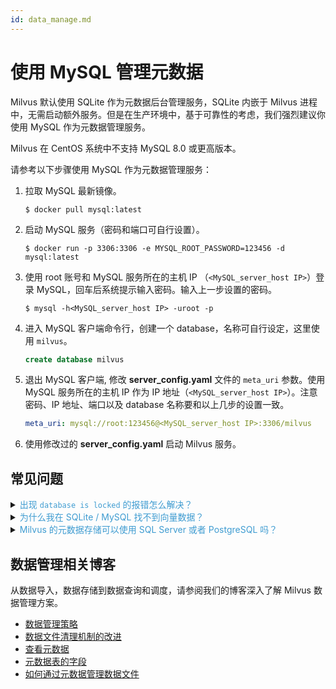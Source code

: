 ```yaml
---
id: data_manage.md
---
```


# 使用 MySQL 管理元数据

Milvus 默认使用 SQLite 作为元数据后台管理服务，SQLite 内嵌于 Milvus 进程中，无需启动额外服务。但是在生产环境中，基于可靠性的考虑，我们强烈建议你使用 MySQL 作为元数据管理服务。

<div class="alert warning">
Milvus 在 CentOS 系统中不支持 MySQL 8.0 或更高版本。
</div>

请参考以下步骤使用 MySQL 作为元数据管理服务：

1. 拉取 MySQL 最新镜像。

    ```shell
    $ docker pull mysql:latest
    ```

2. 启动 MySQL 服务（密码和端口可自行设置）。

    ```shell
    $ docker run -p 3306:3306 -e MYSQL_ROOT_PASSWORD=123456 -d mysql:latest
    ```

3. 使用 root 账号和 MySQL 服务所在的主机 IP （`<MySQL_server_host IP>`）登录 MySQL，回车后系统提示输入密码。输入上一步设置的密码。

    ```shell
    $ mysql -h<MySQL_server_host IP> -uroot -p
    ```

4. 进入 MySQL 客户端命令行，创建一个 database，名称可自行设定，这里使用 `milvus`。

    ```sql
    create database milvus
    ```

5. 退出 MySQL 客户端, 修改 **server_config.yaml** 文件的 `meta_uri` 参数。使用 MySQL 服务所在的主机 IP 作为 IP 地址（`<MySQL_server_host IP>`）。注意密码、IP 地址、端口以及 database 名称要和以上几步的设置一致。

    ```yaml
    meta_uri: mysql://root:123456@<MySQL_server_host IP>:3306/milvus
    ```

6. 使用修改过的 **server_config.yaml** 启动 Milvus 服务。



## 常见问题

<details>
<summary><font color="#3f9cd1">出现 <code>database is locked</code> 的报错怎么解决？</font></summary>
{{fragments/faq_database_locked.md}}
</details>
<details>
<summary><font color="#3f9cd1">为什么我在 SQLite / MySQL 找不到向量数据？</font></summary>
{{fragments/faq_no_embeddings_sqlite_mysql.md}}
</details>
<details>
<summary><font color="#3f9cd1">Milvus 的元数据存储可以使用 SQL Server 或者 PostgreSQL 吗？</font></summary>
{{fragments/faq_supported_meta_db.md}}
</details>




## 数据管理相关博客

从数据导入，数据存储到数据查询和调度，请参阅我们的博客深入了解 Milvus 数据管理方案。

- [数据管理策略](https://www.milvus.io/cn/blogs/2019-11-08-data-management.md)
- [数据文件清理机制的改进](https://www.milvus.io/cn/blogs/2019-12-18-datafile-cleanup.md)
- [查看元数据](https://www.milvus.io/cn/blogs/2019-12-24-view-metadata.md)
- [元数据表的字段](https://www.milvus.io/cn/blogs/2019-12-27-meta-table.md)
- [如何通过元数据管理数据文件](https://www.milvus.io/cn/blogs/2020-01-09-milvus-meta.md)
